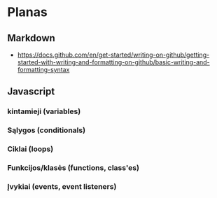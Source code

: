 # Planas

## Markdown

- https://docs.github.com/en/get-started/writing-on-github/getting-started-with-writing-and-formatting-on-github/basic-writing-and-formatting-syntax

## Javascript

### kintamieji (variables)

### Sąlygos (conditionals)

### Ciklai (loops)

### Funkcijos/klasės (functions, class'es)

### Įvykiai (events, event listeners)

